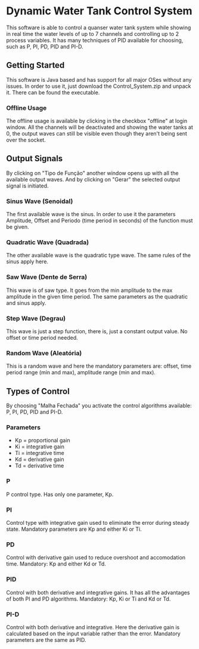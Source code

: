 # Dynamic Water Tank Control System
This software is able to control a quanser water tank system while showing in real time the water levels of up to 7 channels and controlling up to 2 process variables. It has many techniques of PID available for choosing, such as P, PI, PD, PID and PI-D.
## Getting Started
This software is Java based and has support for all major OSes without any issues. In order to use it, just download the Control_System.zip and unpack it. There can be found the executable. 
### Offline Usage
The offline usage is available by clicking in the checkbox "offline" at login window. All the channels will be deactivated and showing the water tanks at 0, the output waves can still be visible even though they aren't being sent over the socket.
## Output Signals
By clicking on "Tipo de Função" another window opens up with all the available output waves. And by clicking on "Gerar" the selected output signal is initiated.
### Sinus Wave (Senoidal)
The first available wave is the sinus. In order to use it the parameters Amplitude, Offset and Periodo (time period in seconds) of the function must be given.
### Quadratic Wave (Quadrada)
The other available wave is the quadratic type wave. The same rules of the sinus apply here.
### Saw Wave (Dente de Serra)
This wave is of saw type. It goes from the min amplitude to the max amplitude in the given time period. The same parameters as the quadratic and sinus apply.
### Step Wave (Degrau)
This wave is just a step function, there is, just a constant output value. No offset or time period needed.
### Random Wave (Aleatória)
This is a random wave and here the mandatory parameters are: offset, time period range (min and max), amplitude range (min and max).
## Types of Control
By choosing "Malha Fechada" you activate the control algorithms available: P, PI, PD, PID and PI-D.
### Parameters
- Kp = proportional gain
- Ki = integrative gain
- Ti = integrative time
- Kd = derivative gain
- Td = derivative time
### P
P control type. Has only one parameter, Kp.
### PI
Control type with integrative gain used to eliminate the error during steady state. Mandatory parameters are Kp and either Ki or Ti.
### PD
Control with derivative gain used to reduce overshoot and accomodation time. Mandatory: Kp and either Kd or Td.
### PID 
Control with both derivative and integrative gains. It has all the advantages of both PI and PD algorithms. Mandatory: Kp, Ki or Ti and Kd or Td.
### PI-D
Control with both derivative and integrative. Here the derivative gain is calculated based on the input variable rather than the error. Mandatory parameters are the same as PID.
